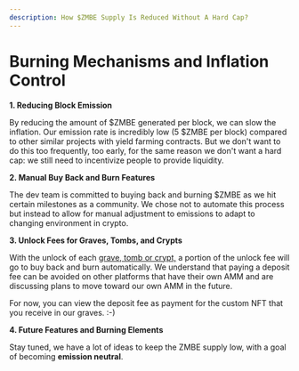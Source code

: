```yaml
---
description: How $ZMBE Supply Is Reduced Without A Hard Cap?
---
```


# Burning Mechanisms and Inflation Control

**1. Reducing Block Emission**

By reducing the amount of $ZMBE generated per block, we can slow the inflation. Our emission rate is incredibly low \(5 $ZMBE per block\) compared to other similar projects with yield farming contracts. But we don't want to do this too frequently, too early, for the same reason we don't want a hard cap: we still need to incentivize people to provide liquidity.

**2. Manual Buy Back and Burn Features**

The dev team is committed to buying back and burning $ZMBE as we hit certain milestones as a community. We chose not to automate this process but instead to allow for manual adjustment to emissions to adapt to changing environment in crypto. 

**3. Unlock Fees for Graves, Tombs, and Crypts**

With the unlock of each [grave, tomb or crypt,](../basic-information/main-features/) a portion of the unlock fee will go to buy back and burn automatically. We understand that paying a deposit fee can be avoided on other platforms that have their own AMM and are discussing plans to move toward our own AMM in the future. 

For now, you can view the deposit fee as payment for the custom NFT that you receive in our graves. :-\)

**4. Future Features and Burning Elements**

Stay tuned, we have a lot of ideas to keep the ZMBE supply low, with a goal of becoming **emission neutral**.

